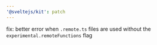 ```yaml
---
'@sveltejs/kit': patch
---
```


fix: better error when `.remote.ts` files are used without the `experimental.remoteFunctions` flag
